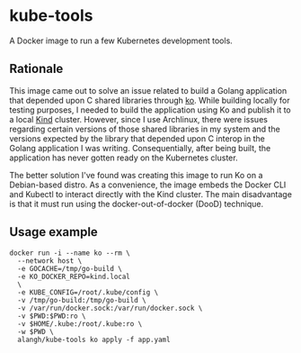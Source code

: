 # kube-tools

A Docker image to run a few Kubernetes development tools.

## Rationale

This image came out to solve an issue related to build a Golang application that depended upon C shared libraries through [ko](https://github.com/google/ko). While building locally for testing purposes, I needed to build the application using Ko and publish it to a local [Kind](https://kind.sigs.k8s.io/docs/user/quick-start) cluster. However, since I use Archlinux, there were issues regarding certain versions of those shared libraries in my system and the versions expected by the library that depended upon C interop in the Golang application I was writing. Consequentially, after being built, the application has never gotten ready on the Kubernetes cluster.

The better solution I've found was creating this image to run Ko on a Debian-based distro. As a convenience, the image embeds the Docker CLI and Kubectl to interact directly with the Kind cluster. The main disadvantage is that it must run using the docker-out-of-docker (DooD) technique.

## Usage example

```shell
docker run -i --name ko --rm \
  --network host \
  -e GOCACHE=/tmp/go-build \
  -e KO_DOCKER_REPO=kind.local
  \
  -e KUBE_CONFIG=/root/.kube/config \
  -v /tmp/go-build:/tmp/go-build \
  -v /var/run/docker.sock:/var/run/docker.sock \
  -v $PWD:$PWD:ro \
  -v $HOME/.kube:/root/.kube:ro \
  -w $PWD \
  alangh/kube-tools ko apply -f app.yaml
```
